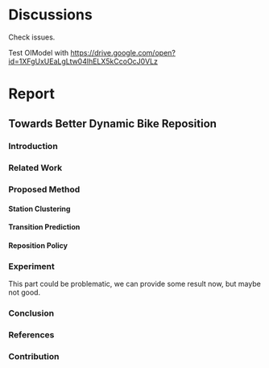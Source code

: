 # Discussions

Check issues.

Test OIModel with https://drive.google.com/open?id=1XFgUxUEaLgLtw04lhELX5kCcoOcJ0VLz




# Report

## Towards Better Dynamic Bike Reposition

### Introduction

### Related Work

### Proposed Method

#### Station Clustering

#### Transition Prediction

#### Reposition Policy


### Experiment

This part could be problematic, we can provide some result now, but maybe not good.

### Conclusion

### References


### Contribution
